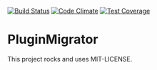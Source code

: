 [![Build Status](https://api.shippable.com/projects/540e7b9d3479c5ea8f9ec246/badge?branchName=master)](https://app.shippable.com/projects/540e7b9d3479c5ea8f9ec246/builds/latest)
[![Code Climate](https://codeclimate.com/github/kaspernj/plugin_migrator/badges/gpa.svg)](https://codeclimate.com/github/kaspernj/plugin_migrator)
[![Test Coverage](https://codeclimate.com/github/kaspernj/plugin_migrator/badges/coverage.svg)](https://codeclimate.com/github/kaspernj/plugin_migrator)

# PluginMigrator

This project rocks and uses MIT-LICENSE.
